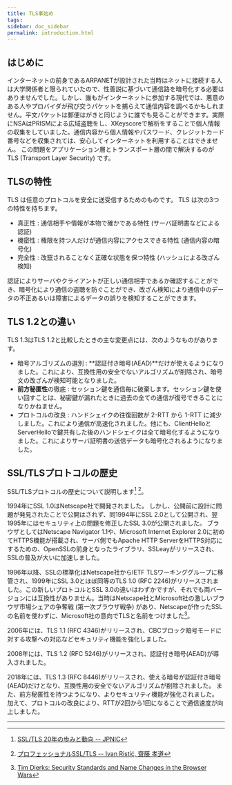 ```yaml
---
title: TLS事始め
tags:
sidebar: doc_sidebar
permalink: introduction.html
---
```


## はじめに

インターネットの前身であるARPANETが設計された当時はネットに接続する人は大学関係者と限られていたので、性善説に基づいて通信路を暗号化する必要はありませんでした。しかし、誰もがインターネットに参加する現代では、悪意のある人やプロバイダが飛び交うパケットを捕らえて通信内容を調べるかもしれません。平文パケットは郵便はがきと同じように誰でも見ることができます。実際にNSAはPRISMによる広域盗聴をし、XKeyscoreで解析をすることで個人情報の収集をしていました。通信内容から個人情報やパスワード、クレジットカード番号などを収集されては、安心してインターネットを利用することはできません。
この問題をアプリケーション層とトランスポート層の間で解決するのがTLS (Transport Layer Security) です。

## TLSの特性

TLS は任意のプロトコルを安全に送受信するためのものです。
TLS は次の3つの特性を持ちます。

- 真正性 : 通信相手や情報が本物で確かである特性 (サーバ証明書などによる認証)
- 機密性 : 権限を持つ人だけが通信内容にアクセスできる特性 (通信内容の暗号化)
- 完全性 : 改竄されることなく正確な状態を保つ特性 (ハッシュによる改ざん検知)

認証によりサーバやクライアントが正しい通信相手であるか確認することができ、暗号化により通信の盗聴を防ぐことができ、改ざん検知により通信中のデータの不正あるいは障害によるデータの誤りを検知することができます。

## TLS 1.2との違い

TLS 1.3はTLS 1.2と比較したときの主な変更点には、次のようなものがあります。

- 暗号アルゴリズムの選別 : **認証付き暗号(AEAD)**だけが使えるようになりました。これにより、互換性用の安全でないアルゴリズムが削除され、暗号文の改ざんが検知可能となりました。
- **前方秘匿性**の徹底 : セッション鍵を通信毎に破棄します。セッション鍵を使い回すことは、秘密鍵が漏れたときに過去の全ての通信が復号できることになりかねません。
- プロトコルの改良 : ハンドシェイクの往復回数が 2-RTT から 1-RTT に減少しました。これにより通信が高速化されました。他にも、ClientHelloとServerHelloで鍵共有した後のハンドシェイクは全て暗号化するようになりました。これによりサーバ証明書の送信データも暗号化されるようになりました。

## SSL/TLSプロトコルの歴史

SSL/TLSプロトコルの歴史について説明します[^JPNIC] [^bulletproof]。

1994年にSSL 1.0はNetscape社で開発されました。
しかし、公開前に設計に問題が発見されたことで公開はされず、同1994年にSSL 2.0として公開され、翌1995年にはセキュリティ上の問題を修正したSSL 3.0が公開されました。
ブラウザとしてはNetscape Navigator 1.1や、Microsoft Internet Explorer 2.0に初めてHTTPS機能が搭載され、サーバ側でもApache HTTP ServerをHTTPS対応にするための、OpenSSLの前身となったライブラリ、SSLeayがリリースされ、SSLの普及が大いに加速しました。

1996年以降、SSLの標準化はNetscape社からIETF TLSワーキンググループに移管され、1999年にSSL 3.0とほぼ同等のTLS 1.0 (RFC 2246)がリリースされました。この新しいプロトコルとSSL 3.0の違いはわずかですが、それでも両バージョンには互換性がありません。当時はNetscape社とMicrosoft社の激しいブラウザ市場シェアの争奪戦 (第一次ブラウザ戦争) があり、Netscapeが作ったSSLの名前を使わずに、Microsoft社の意向でTLSと名前をつけました[^TimDierks]。

2006年には、TLS 1.1 (RFC 4346)がリリースされ、CBCブロック暗号モードに対する攻撃への対応などセキュリティ機能を強化しました。

2008年には、TLS 1.2 (RFC 5246)がリリースされ、認証付き暗号(AEAD)が導入されました。

2018年には、TLS 1.3 (RFC 8446)がリリースされ、使える暗号が認証付き暗号(AEAD)だけとなり、互換性用の安全でないアルゴリズムが削除されました。
また、前方秘匿性を持つようになり、よりセキュリティ機能が強化されました。
加えて、プロトコルの改良により、RTTが2回から1回になることで通信速度が向上しました。




-----

[^JPNIC]: [SSL/TLS 20年の歩みと動向 -- JPNIC](https://www.nic.ad.jp/ja/newsletter/No59/0800.html)
[^bulletproof]: [プロフェッショナルSSL/TLS -- Ivan Ristić, 齋藤 孝道](https://www.lambdanote.com/collections/ssl-tls)
[^TimDierks]: [Tim Dierks: Security Standards and Name Changes in the Browser Wars](http://tim.dierks.org/2014/05/security-standards-and-name-changes-in.html)
